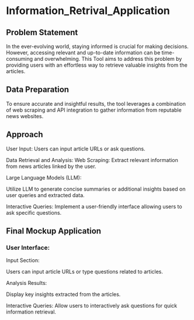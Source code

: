 # Information_Retrival_Application

## Problem Statement
In the ever-evolving world, staying informed is crucial for making decisions. However, accessing relevant and up-to-date information can be time-consuming and overwhelming. This Tool aims to address this problem by providing users with an effortless way to retrieve valuable insights from the articles.

## Data Preparation
To ensure accurate and insightful results, the tool leverages a combination of web scraping and API integration to gather information from reputable news websites.

## Approach
User Input:
Users can input article URLs or ask questions.

Data Retrieval and Analysis:
Web Scraping: Extract relevant information from news articles linked by the user.

Large Language Models (LLM):

Utilize LLM to generate concise summaries or additional insights based on user queries and extracted data.

Interactive Queries:
Implement a user-friendly interface allowing users to ask specific questions.

## Final Mockup Application

### User Interface:
Input Section:

Users can input article URLs or type questions related to articles.

Analysis Results:

Display key insights extracted from the articles.

Interactive Queries:
Allow users to interactively ask questions for quick information retrieval.